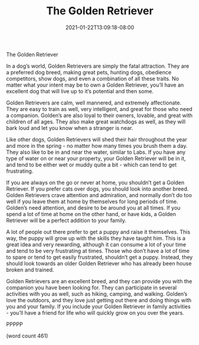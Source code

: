 ﻿---
title: "The Golden Retriever"
date: 2021-01-22T13:09:18-08:00
description: "Golden-Retriever Tips for Web Success"
featured_image: "/images/Golden-Retriever.jpg"
tags: ["Golden Retriever"]
---

The Golden Retriever

In a dog’s world, Golden Retrievers are simply the fatal attraction. They are a preferred dog breed, making great pets, hunting dogs, obedience competitors, show dogs, and even a combination of all these traits.  No matter what your intent may be to own a Golden Retriever, you’ll have an excellent dog that will live up to it’s potential and then some.

Golden Retrievers are calm, well mannered, and extremely affectionate.  They are easy to train as well, very intelligent, and great for those who need a companion.  Golden’s are also loyal to their owners, lovable, and great with children of all ages.  They also make great watchdogs as well, as they will bark loud and let you know when a stranger is near.

Like other dogs, Golden Retrievers will shed their hair throughout the year and more in the spring - no matter how many times you brush them a day.  They also like to be in and near the water, similar to Labs.  If you have any type of water on or near your property, your Golden Retriever will be in it, and tend to be either wet or muddy quite a bit - which can tend to get frustrating.

If you are always on the go or never at home, you shouldn’t get a Golden Retriever.  If you prefer cats over dogs, you should look into another breed.  Golden Retrievers crave attention and admiration, and normally don’t do too well if you leave them at home by themselves for long periods of time.  Golden’s need attention, and desire to be around you at all times. If you spend a lot of time at home on the other hand, or have kids, a Golden Retriever will be a perfect addition to your family.

A lot of people out there prefer to get a puppy and raise it themselves.  This way, the puppy will grow up with the skills they have taught him. This is a great idea and very rewarding, although it can consume a lot of your time and tend to be very frustrating at times.  Those who don’t have a lot of time to spare or tend to get easily frustrated, shouldn’t get a puppy.  Instead, they should look towards an older Golden Retriever who has already been house broken and trained.

Golden Retrievers are an excellent breed, and they can provide you with the companion you have been looking for.  They can participate in several activities with you as well, such as hiking, camping, and walking.  Golden’s love the outdoors, and they love just getting out there and doing things with you and your family.  If you include your Golden Retriever in family activities - you’ll have a friend for life who will quickly grow on you over the years.

PPPPP

(word count 461)
